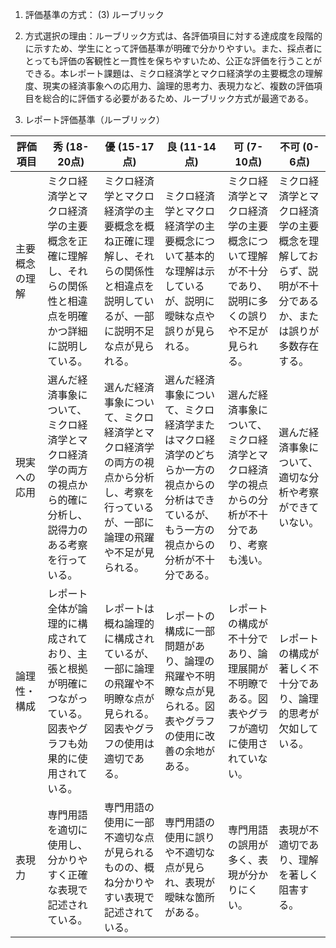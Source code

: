 1. 評価基準の方式： (3) ルーブリック

2. 方式選択の理由：ルーブリック方式は、各評価項目に対する達成度を段階的に示すため、学生にとって評価基準が明確で分かりやすい。また、採点者にとっても評価の客観性と一貫性を保ちやすいため、公正な評価を行うことができる。本レポート課題は、ミクロ経済学とマクロ経済学の主要概念の理解度、現実の経済事象への応用力、論理的思考力、表現力など、複数の評価項目を総合的に評価する必要があるため、ルーブリック方式が最適である。

3. レポート評価基準（ルーブリック）

| 評価項目 | 秀 (18-20点) | 優 (15-17点) | 良 (11-14点) | 可 (7-10点) | 不可 (0-6点) |
|---|---|---|---|---|---|
| 主要概念の理解 | ミクロ経済学とマクロ経済学の主要概念を正確に理解し、それらの関係性と相違点を明確かつ詳細に説明している。 | ミクロ経済学とマクロ経済学の主要概念を概ね正確に理解し、それらの関係性と相違点を説明しているが、一部に説明不足な点が見られる。 | ミクロ経済学とマクロ経済学の主要概念について基本的な理解は示しているが、説明に曖昧な点や誤りが見られる。 | ミクロ経済学とマクロ経済学の主要概念について理解が不十分であり、説明に多くの誤りや不足が見られる。 | ミクロ経済学とマクロ経済学の主要概念を理解しておらず、説明が不十分であるか、または誤りが多数存在する。 |
| 現実への応用 | 選んだ経済事象について、ミクロ経済学とマクロ経済学の両方の視点から的確に分析し、説得力のある考察を行っている。 | 選んだ経済事象について、ミクロ経済学とマクロ経済学の両方の視点から分析し、考察を行っているが、一部に論理の飛躍や不足が見られる。 | 選んだ経済事象について、ミクロ経済学またはマクロ経済学のどちらか一方の視点からの分析はできているが、もう一方の視点からの分析が不十分である。 | 選んだ経済事象について、ミクロ経済学とマクロ経済学の視点からの分析が不十分であり、考察も浅い。 | 選んだ経済事象について、適切な分析や考察ができていない。 |
| 論理性・構成 | レポート全体が論理的に構成されており、主張と根拠が明確につながっている。図表やグラフも効果的に使用されている。 | レポートは概ね論理的に構成されているが、一部に論理の飛躍や不明瞭な点が見られる。図表やグラフの使用は適切である。 | レポートの構成に一部問題があり、論理の飛躍や不明瞭な点が見られる。図表やグラフの使用に改善の余地がある。 | レポートの構成が不十分であり、論理展開が不明瞭である。図表やグラフが適切に使用されていない。 | レポートの構成が著しく不十分であり、論理的思考が欠如している。 |
| 表現力 | 専門用語を適切に使用し、分かりやすく正確な表現で記述されている。 | 専門用語の使用に一部不適切な点が見られるものの、概ね分かりやすい表現で記述されている。 | 専門用語の使用に誤りや不適切な点が見られ、表現が曖昧な箇所がある。 | 専門用語の誤用が多く、表現が分かりにくい。 | 表現が不適切であり、理解を著しく阻害する。 |
